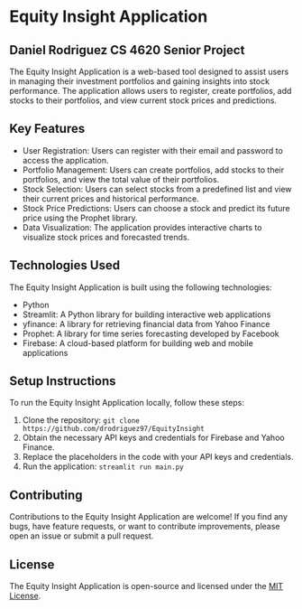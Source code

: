 # Equity Insight Application

## Daniel Rodriguez CS 4620 Senior Project

The Equity Insight Application is a web-based tool designed to assist users in managing their investment portfolios and gaining insights into stock performance. The application allows users to register, create portfolios, add stocks to their portfolios, and view current stock prices and predictions.

## Key Features

- User Registration: Users can register with their email and password to access the application.
- Portfolio Management: Users can create portfolios, add stocks to their portfolios, and view the total value of their portfolios.
- Stock Selection: Users can select stocks from a predefined list and view their current prices and historical performance.
- Stock Price Predictions: Users can choose a stock and predict its future price using the Prophet library.
- Data Visualization: The application provides interactive charts to visualize stock prices and forecasted trends.

## Technologies Used

The Equity Insight Application is built using the following technologies:

- Python
- Streamlit: A Python library for building interactive web applications
- yfinance: A library for retrieving financial data from Yahoo Finance
- Prophet: A library for time series forecasting developed by Facebook
- Firebase: A cloud-based platform for building web and mobile applications

## Setup Instructions

To run the Equity Insight Application locally, follow these steps:

1. Clone the repository: `git clone https://github.com/drodriguez97/EquityInsight`
2. Obtain the necessary API keys and credentials for Firebase and Yahoo Finance.
3. Replace the placeholders in the code with your API keys and credentials.
4. Run the application: `streamlit run main.py`

## Contributing

Contributions to the Equity Insight Application are welcome! If you find any bugs, have feature requests, or want to contribute improvements, please open an issue or submit a pull request.

## License

The Equity Insight Application is open-source and licensed under the [MIT License](https://opensource.org/licenses/MIT).
